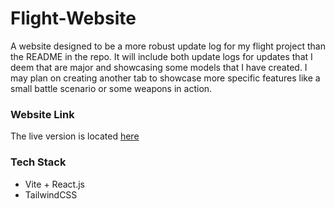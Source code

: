 # Flight-Website

A website designed to be a more robust update log for my flight project than the README in the repo. It will include both update logs for updates that I deem that are major and showcasing some models that I have created. I may plan on creating another tab to showcase more specific features like a small battle scenario or some weapons in action.

### Website Link
The live version is located [here](https://unrealenginepersonalflightproject.netlify.app/)

### Tech Stack
- Vite + React.js
- TailwindCSS
